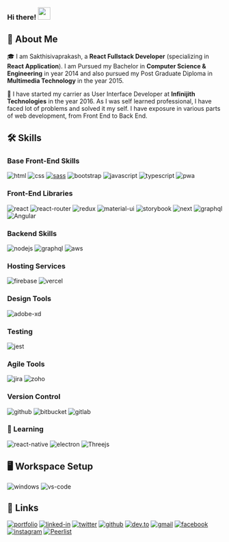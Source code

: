 <!--
**Sakthisivaprakash/Sakthisivaprakash** is a ✨ _special_ ✨ repository because its `README.md` (this file) appears on your GitHub profile.

Here are some ideas to get you started:

- 🔭 I’m currently working on ...
- 🌱 I’m currently learning ...
- 👯 I’m looking to collaborate on ...
- 🤔 I’m looking for help with ...
- 💬 Ask me about ...
- 📫 How to reach me: ...
- 😄 Pronouns: ...
- ⚡ Fun fact: ...
-->

### Hi there! <img src="https://media.giphy.com/media/hvRJCLFzcasrR4ia7z/giphy.gif" width="29px">
## 🚀 About Me
🎓 I am Sakthisivaprakash, a **React Fullstack Developer** (specializing in **React Application**). I am Pursued my Bachelor in **Computer Science & Engineering** in year 2014 and also pursued my Post Graduate Diploma in **Multimedia Technology** in the year 2015.

🔭 I have started my carrier as User Interface Developer at **Infinijith Technologies** in the year 2016. As I was self learned professional, I have faced lot of problems and solved it my self. I have exposure in various parts of web development, from Front End to Back End. 


## 🛠️ Skills

### Base Front-End Skills

![html](https://img.shields.io/badge/HTML5-E34F26?style=for-the-badge&logo=html5&logoColor=white)
![css](https://img.shields.io/badge/CSS3-1572B6?style=for-the-badge&logo=css3&logoColor=white)
[![sass](https://img.shields.io/badge/SASS-CC6699?style=for-the-badge&logo=sass&logoColor=white)](https://sass-lang.com/)
![bootstrap](https://img.shields.io/badge/Bootstrap-563D7C?style=for-the-badge&logo=bootstrap&logoColor=white)
![javascript](https://img.shields.io/badge/JavaScript-323330?style=for-the-badge&logo=javascript&logoColor=F7DF1E)
![typescript](https://img.shields.io/badge/TypeScript-3178C6?style=for-the-badge&logo=typescript&logoColor=white)
![pwa](https://img.shields.io/badge/Progressive_Web_App-4285F4?style=for-the-badge&logo=googlechrome&logoColor=white)

### Front-End Libraries

![react](https://img.shields.io/badge/React-20232A?style=for-the-badge&logo=react&logoColor=61DAFB)
![react-router](https://img.shields.io/badge/React_Router-CA4245?style=for-the-badge&logo=react-router&logoColor=white)
![redux](https://img.shields.io/badge/Redux-593D88?style=for-the-badge&logo=redux&logoColor=white)
![material-ui](https://img.shields.io/badge/Material_UI-0081CB?style=for-the-badge&logo=mui&logoColor=white)
![storybook](https://img.shields.io/badge/storybook-FF4785?style=for-the-badge&logo=storybook&logoColor=white)
![next](https://img.shields.io/badge/Next-000000?style=for-the-badge&logo=nextdotjs&logoColor=FFFFFF)
![graphql](https://img.shields.io/badge/GraphQL-E434AA?style=for-the-badge&logo=graphql&logoColor=white)
![Angular](https://img.shields.io/badge/Angular-DD0031?style=for-the-badge&logo=angular&logoColor=white)

### Backend Skills
![nodejs](https://img.shields.io/badge/Node.js-43853D?style=for-the-badge&logo=node.js&logoColor=white)
![graphql](https://img.shields.io/badge/GraphQL-E434AA?style=for-the-badge&logo=graphql&logoColor=white)
![aws](https://img.shields.io/badge/Amazon_AWS-232F3E?style=for-the-badge&logo=amazon-aws&logoColor=white)

### Hosting Services

![firebase](https://img.shields.io/badge/Firebase-ffaa00?style=for-the-badge&logo=Firebase&logoColor=white)
![vercel](https://img.shields.io/badge/Vercel-000000?style=for-the-badge&logo=Vercel&logoColor=white)

### Design Tools

![adobe-xd](https://img.shields.io/badge/adobe_xd-470137?style=for-the-badge&logo=adobe-xd&logoColor=white)


### Testing

![jest](https://img.shields.io/badge/Jest-C21325?style=for-the-badge&logo=jest&logoColor=white)

### Agile Tools
![jira](https://img.shields.io/badge/JIRA-004FC6?style=for-the-badge&logo=jira&logoColor=white)
![zoho](https://img.shields.io/badge/zoho-CE2232?style=for-the-badge&logo=zoho&logoColor=white)

###  Version Control
![github](https://img.shields.io/badge/GitHub-100000?style=for-the-badge&logo=github&logoColor=white)
![bitbucket](https://img.shields.io/badge/Bitbucket-330F63?style=for-the-badge&logo=bitbucket&logoColor=white)
![gitlab](https://img.shields.io/badge/GitLab-330F63?style=for-the-badge&logo=gitlab&logoColor=white)

### 🌱 Learning
![react-native](https://img.shields.io/badge/React_Native-20232A?style=for-the-badge&logo=react&logoColor=61DAFB)
![electron](https://img.shields.io/badge/Electron-2C2E3B?style=for-the-badge&logo=electron&logoColor=white)
![Threejs](https://img.shields.io/badge/threejs-black?style=for-the-badge&logo=three.js&logoColor=white)

## 🖥️ Workspace Setup

![windows](https://img.shields.io/badge/Windows_10-0078D6?style=for-the-badge&logo=windows&logoColor=white)
![vs-code](https://img.shields.io/badge/VS_Code-007ACC?style=for-the-badge&logo=Visual-Studio-Code&logoColor=white)

## 🔗 Links

[![portfolio](https://img.shields.io/badge/Portfolio-5340ff?style=for-the-badge&logo=Google-chrome&logoColor=white)](https://techiesakthi.com/)
[![linked-in](https://img.shields.io/badge/Linked_In-0077B5?style=for-the-badge&logo=LinkedIn&logoColor=white)](https://www.linkedin.com/in/sakthisivaprakash/)
[![twitter](https://img.shields.io/badge/Twitter-1DA1F2?style=for-the-badge&logo=twitter&logoColor=white)](https://twitter.com/TechieSakthi)
[![github](https://img.shields.io/badge/GitHub-000000?style=for-the-badge&logo=GitHub&logoColor=white)](https://github.com/Sakthisivaprakash)
[![dev.to](https://img.shields.io/badge/Dev.to-0A0A0A?style=for-the-badge&logo=DevdotTo&logoColor=white)](https://dev.to/techiesakthi)
[![gmail](https://img.shields.io/badge/Gmail-D14836?style=for-the-badge&logo=Gmail&logoColor=white)](mailto:hello@techiesakthi.com)
[![facebook](https://img.shields.io/badge/Facebook-1877F2?style=for-the-badge&logo=facebook&logoColor=white)](https://www.facebook.com/sakthisivaprakash)
[![instagram](https://img.shields.io/badge/Instagram-E4405F?style=for-the-badge&logo=instagram&logoColor=white)](https://www.instagram.com/techiesakthi/)
[![Peerlist](https://github-readme-badge.peerlist.io/api/techiesakthi?style=flat-square)](https://peerlist.io/techiesakthi)
